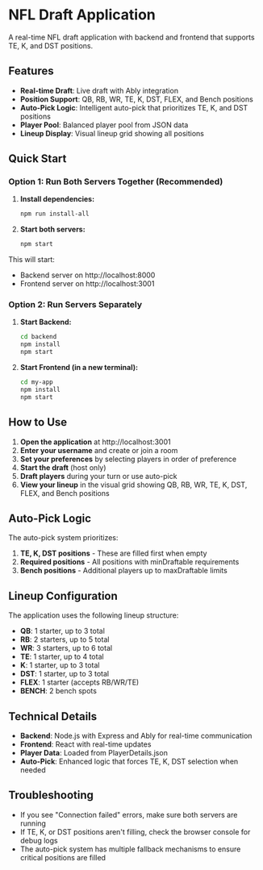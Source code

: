 # NFL Draft Application

A real-time NFL draft application with backend and frontend that supports TE, K, and DST positions.

## Features

- **Real-time Draft**: Live draft with Ably integration
- **Position Support**: QB, RB, WR, TE, K, DST, FLEX, and Bench positions
- **Auto-Pick Logic**: Intelligent auto-pick that prioritizes TE, K, and DST positions
- **Player Pool**: Balanced player pool from JSON data
- **Lineup Display**: Visual lineup grid showing all positions

## Quick Start

### Option 1: Run Both Servers Together (Recommended)

1. **Install dependencies:**
   ```bash
   npm run install-all
   ```

2. **Start both servers:**
   ```bash
   npm start
   ```

This will start:
- Backend server on http://localhost:8000
- Frontend server on http://localhost:3001

### Option 2: Run Servers Separately

1. **Start Backend:**
   ```bash
   cd backend
   npm install
   npm start
   ```

2. **Start Frontend (in a new terminal):**
   ```bash
   cd my-app
   npm install
   npm start
   ```

## How to Use

1. **Open the application** at http://localhost:3001
2. **Enter your username** and create or join a room
3. **Set your preferences** by selecting players in order of preference
4. **Start the draft** (host only)
5. **Draft players** during your turn or use auto-pick
6. **View your lineup** in the visual grid showing QB, RB, WR, TE, K, DST, FLEX, and Bench positions

## Auto-Pick Logic

The auto-pick system prioritizes:
1. **TE, K, DST positions** - These are filled first when empty
2. **Required positions** - All positions with minDraftable requirements
3. **Bench positions** - Additional players up to maxDraftable limits

## Lineup Configuration

The application uses the following lineup structure:
- **QB**: 1 starter, up to 3 total
- **RB**: 2 starters, up to 5 total
- **WR**: 3 starters, up to 6 total
- **TE**: 1 starter, up to 4 total
- **K**: 1 starter, up to 3 total
- **DST**: 1 starter, up to 3 total
- **FLEX**: 1 starter (accepts RB/WR/TE)
- **BENCH**: 2 bench spots

## Technical Details

- **Backend**: Node.js with Express and Ably for real-time communication
- **Frontend**: React with real-time updates
- **Player Data**: Loaded from PlayerDetails.json
- **Auto-Pick**: Enhanced logic that forces TE, K, DST selection when needed

## Troubleshooting

- If you see "Connection failed" errors, make sure both servers are running
- If TE, K, or DST positions aren't filling, check the browser console for debug logs
- The auto-pick system has multiple fallback mechanisms to ensure critical positions are filled 